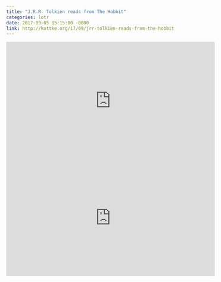 ```yaml
---
title: "J.R.R. Tolkien reads from The Hobbit"
categories: lotr
date: 2017-09-05 15:15:00 -0000
link: http://kottke.org/17/09/jrr-tolkien-reads-from-the-hobbit
---
```

<div><iframe width="560" height="315" src="https://www.youtube.com/embed/-_XhcY5Hg2E" frameborder="0" allowfullscreen></iframe></div>

<div><iframe width="560" height="315" src="https://www.youtube.com/embed/TuM1VbChiq8" frameborder="0" allowfullscreen></iframe></div>